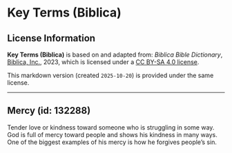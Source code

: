 # Key Terms (Biblica)

## License Information

**Key Terms (Biblica)** is based on and adapted from: _Biblica Bible Dictionary_, [Biblica, Inc.](https://www.biblica.com/), 2023, which is licensed under a [CC BY-SA 4.0 license](https://creativecommons.org/licenses/by-sa/4.0/legalcode.en).

This markdown version (created `2025-10-20`) is provided under the same license.



--------------------------------

## Mercy (id: 132288)

Tender love or kindness toward someone who is struggling in some way. God is full of mercy toward people and shows his kindness in many ways. One of the biggest examples of his mercy is how he forgives people’s sin.



